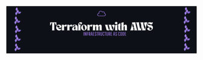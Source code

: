 <style>
  h1,h2 {
    border-bottom: none; /* Remove a linha divisória*/
  }
</style>

<img src=".\images\main-banner.png">

<!-- COLOCA UMA DESCRIÇÃO AQUI >:( -->